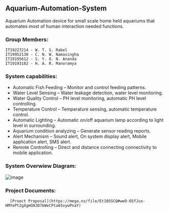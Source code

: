 ## Aquarium-Automation-System
Aquarium Automation device for small scale home held aquariums that automates most of human interaction needed functions.  
   
### Group Members:
    IT19227214 - W. T. S. Rabel
    IT19952130 - C. N. W. Namasingha
    IT19195612 - S. Y. O. N. Ananda
    IT19193182 - H. A. R. Manoramya

### System capabilities:

+ Automatic Fish Feeding – Monitor and control feeding patterns.
+ Water Level Sensing – Water leakage detection, water level monitoring.
+ Water Quality Control – PH level monitoring, automatic PH level controlling.
+ Temperature Control – Temperature sensing, automatic temperature control.
+ Automatic Lighting – Automatic on/off aquarium lamp according to light level in surrounding.
+ Aquarium condition analyzing – Generate sensor reading reports.
+ Alert Mechanism – Sound alert, On system display alert, Mobile application alert, SMS alert. 
+ Remote Controlling – Direct and distance connecting connectivity to mobile application.


### System Overwiew Diagram:
![image](https://user-images.githubusercontent.com/97085704/148671905-236b0494-d2a0-4282-844f-14a0d7d2ae59.png)

### Project Documents:
      [Proect Proposal](https://mega.nz/file/Et10SSCQ#weO-OSfJux-HMYePt2gXgmOA3D7kWeCPta03vywPnaY)



